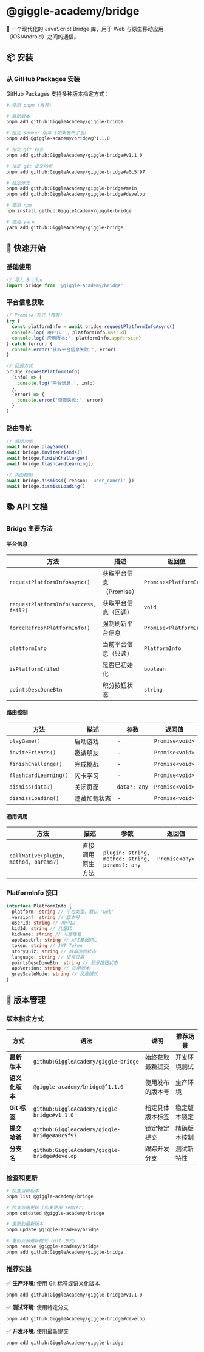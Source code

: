 # @giggle-academy/bridge

🌉 一个现代化的 JavaScript Bridge 库，用于 Web 与原生移动应用（iOS/Android）之间的通信。

## 📦 安装

### 从 GitHub Packages 安装

GitHub Packages 支持多种版本指定方式：

```bash
# 使用 pnpm (推荐)

# 最新版本
pnpm add github:GiggleAcademy/giggle-bridge

# 指定 semver 版本 (如果发布了包)
pnpm add @giggle-academy/bridge@^1.1.0

# 指定 git 标签
pnpm add github:GiggleAcademy/giggle-bridge#v1.1.0

# 指定 git 提交哈希
pnpm add github:GiggleAcademy/giggle-bridge#a0c5f97

# 指定分支
pnpm add github:GiggleAcademy/giggle-bridge#main
pnpm add github:GiggleAcademy/giggle-bridge#develop

# 使用 npm
npm install github:GiggleAcademy/giggle-bridge

# 使用 yarn
yarn add github:GiggleAcademy/giggle-bridge
```

## 🚀 快速开始

### 基础使用

```typescript
// 导入 Bridge
import bridge from '@giggle-academy/bridge'
```

### 平台信息获取

```typescript
// Promise 方式 (推荐)
try {
  const platformInfo = await bridge.requestPlatformInfoAsync()
  console.log('用户ID:', platformInfo.userId)
  console.log('应用版本:', platformInfo.appVersion)
} catch (error) {
  console.error('获取平台信息失败:', error)
}

// 回调方式
bridge.requestPlatformInfo(
  (info) => {
    console.log('平台信息:', info)
  },
  (error) => {
    console.error('获取失败:', error)
  }
)
```

### 路由导航

```typescript
// 游戏功能
await bridge.playGame()
await bridge.inviteFriends()
await bridge.finishChallenge()
await bridge.flashcardLearning()

// 页面控制
await bridge.dismiss({ reason: 'user_cancel' })
await bridge.dismissLoading()
```

## 📚 API 文档

### Bridge 主要方法

#### 平台信息

| 方法                                  | 描述                    | 返回值                  |
| ------------------------------------- | ----------------------- | ----------------------- |
| `requestPlatformInfoAsync()`          | 获取平台信息（Promise） | `Promise<PlatformInfo>` |
| `requestPlatformInfo(success, fail?)` | 获取平台信息（回调）    | `void`                  |
| `forceRefreshPlatformInfo()`          | 强制刷新平台信息        | `Promise<PlatformInfo>` |
| `platformInfo`                        | 当前平台信息（只读）    | `PlatformInfo`          |
| `isPlatformInited`                    | 是否已初始化            | `boolean`               |
| `pointsDescDoneBtn`                   | 积分按钮状态            | `string`                |

#### 路由控制

| 方法                  | 描述         | 参数         | 返回值          |
| --------------------- | ------------ | ------------ | --------------- |
| `playGame()`          | 启动游戏     | -            | `Promise<void>` |
| `inviteFriends()`     | 邀请朋友     | -            | `Promise<void>` |
| `finishChallenge()`   | 完成挑战     | -            | `Promise<void>` |
| `flashcardLearning()` | 闪卡学习     | -            | `Promise<void>` |
| `dismiss(data?)`      | 关闭页面     | `data?: any` | `Promise<void>` |
| `dismissLoading()`    | 隐藏加载状态 | -            | `Promise<void>` |

#### 通用调用

| 方法                                  | 描述             | 参数                                           | 返回值         |
| ------------------------------------- | ---------------- | ---------------------------------------------- | -------------- |
| `callNative(plugin, method, params?)` | 直接调用原生方法 | `plugin: string, method: string, params?: any` | `Promise<any>` |

### PlatformInfo 接口

```typescript
interface PlatformInfo {
  platform: string // 平台类型，默认 'web'
  version?: string // 版本号
  userId: string // 用户ID
  kidId: string // 儿童ID
  kidName: string // 儿童姓名
  appBaseUrl: string // API基础URL
  token: string // JWT Token
  storyQuiz: string // 故事测验状态
  language: string // 语言设置
  pointsDescDoneBtn: string // 积分按钮状态
  appVersion: string // 应用版本
  greyScaleMode: string // 灰度模式
}
```

## 🔄 版本管理

### 版本指定方式

| 方式           | 语法                                         | 说明             | 推荐场景     |
| -------------- | -------------------------------------------- | ---------------- | ------------ |
| **最新版本**   | `github:GiggleAcademy/giggle-bridge`         | 始终获取最新提交 | 开发环境测试 |
| **语义化版本** | `@giggle-academy/bridge@^1.1.0`              | 使用发布的版本号 | 生产环境     |
| **Git 标签**   | `github:GiggleAcademy/giggle-bridge#v1.1.0`  | 指定具体版本标签 | 稳定版本锁定 |
| **提交哈希**   | `github:GiggleAcademy/giggle-bridge#a0c5f97` | 锁定特定提交     | 精确版本控制 |
| **分支名**     | `github:GiggleAcademy/giggle-bridge#develop` | 跟踪开发分支     | 测试新特性   |

### 检查和更新

```bash
# 检查当前版本
pnpm list @giggle-academy/bridge

# 检查可用更新 (如果使用 semver)
pnpm outdated @giggle-academy/bridge

# 更新到最新版本
pnpm update @giggle-academy/bridge

# 重新安装最新提交 (git 方式)
pnpm remove @giggle-academy/bridge
pnpm add github:GiggleAcademy/giggle-bridge
```

### 推荐实践

✅ **生产环境**: 使用 Git 标签或语义化版本

```bash
pnpm add github:GiggleAcademy/giggle-bridge#v1.1.0
```

✅ **测试环境**: 使用特定分支

```bash
pnpm add github:GiggleAcademy/giggle-bridge#develop
```

✅ **开发环境**: 使用最新提交

```bash
pnpm add github:GiggleAcademy/giggle-bridge
```
